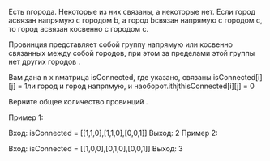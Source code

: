 Есть nгорода. Некоторые из них связаны, а некоторые нет. Если город aсвязан напрямую с городом b, а город bсвязан напрямую с городом c, то город aсвязан косвенно с городом c.

Провинция представляет собой группу напрямую или косвенно связанных между собой городов, при этом за пределами этой группы нет других городов .

Вам дана n x nматрица isConnected, где указано, связаны isConnected[i][j] = 1ли город и город напрямую, и наоборот.ithjthisConnected[i][j] = 0

Верните общее количество провинций .

Пример 1:

Вход: isConnected = [[1,1,0],[1,1,0],[0,0,1]]
Выход: 2
Пример 2:

Вход: isConnected = [[1,0,0],[0,1,0],[0,0,1]]
Выход: 3
